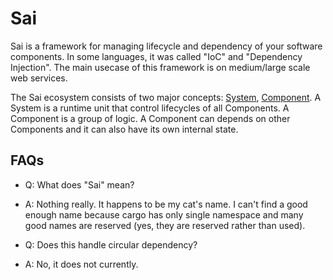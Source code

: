 # Sai

Sai is a framework for managing lifecycle and dependency of your software components.
In some languages, it was called "IoC" and "Dependency Injection".
The main usecase of this framework is on medium/large scale web services.

The Sai ecosystem consists of two major concepts: [System](struct.System.html), [Component](trait.Component.html).
A System is a runtime unit that control lifecycles of all Components.
A Component is a group of logic. A Component can depends on other Components and it can
also have its own internal state.

## FAQs

- Q: What does "Sai" mean?
- A: Nothing really. It happens to be my cat's name. I can't find a good enough name because cargo has only single namespace and many good names are reserved (yes, they are reserved rather than used).

- Q: Does this handle circular dependency?
- A: No, it does not currently.
